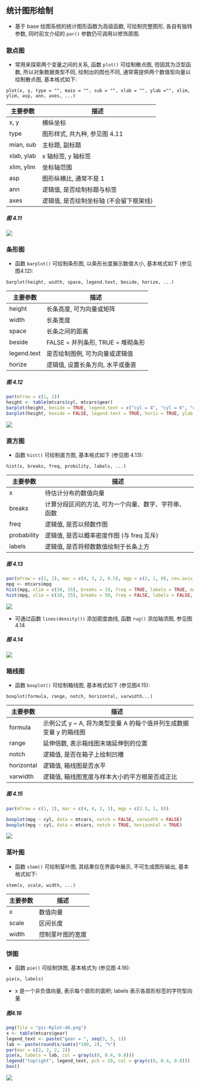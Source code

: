 ## 统计图形绘制

- 基于 base 绘图系统的统计图形函数为高级函数, 可绘制完整图形, 各自有独特参数, 同时前文介绍的 `par()` 参数仍可调用以修饰原图.

### 散点图

- 常用来探索两个变量之间的关系, 函数 `plot()` 可绘制散点图, 但因其为泛型函数, 所以对象数据类型不同, 绘制出的图也不同, 通常需提供两个数值型向量以绘制散点图, 基本格式如下: 

```
plot(x, y, type = "", main = "", sub = "", xlab = "", ylab ="", xlim, ylim, asp, ann, axes, ...)
```
主要参数   | 描述
---------- | --------
x, y       | 横纵坐标
type       | 图形样式, 共九种, 参见图 4.11
mian, sub  | 主标题, 副标题
xlab, ylab | x 轴标签, y 轴标签
xlim, ylim | 坐标轴范围
asp        | 图形纵横比, 通常不是 1
ann        | 逻辑值, 是否绘制标题与标签
axes       | 逻辑值, 是否绘制坐标轴 (不会留下框架线)

##### 图 4.11

![](pic-Rplot-41.png)

### 条形图

- 函数 `barplot()` 可绘制条形图, 以条形长度展示数值大小, 基本格式如下 (参见图4.12):

```
barplot(height, width, space, legend.text, beside, horize, ...)
```
主要参数   | 描述
---------- | -------------
height     | 长条高度, 可为向量或矩阵
width      | 长条宽度
space      | 长条之间的距离
beside     | FALSE = 并列条形, TRUE = 堆砌条形
legend.text| 是否绘制图例, 可为向量或逻辑值
horize     | 逻辑值, 设置长条方向, 水平或垂直

##### 图 4.12

```r
par(mfrow = c(1, 2))
height <- table(mtcars$cyl, mtcars$gear)
barplot(height, beside = TRUE, legend.text = c("cyl = 4", "cyl = 6", "cyl = 8"), horiz = FALSE, xlab = "gear", ylab = "Frequency")
barplot(height, beside = FALSE, legend.text = TRUE, horiz = TRUE, ylab = "gear", xlab = "Frequency")
```

![](pic-Rplot-42.png)

### 直方图

- 函数 `hist()` 可绘制直方图, 基本格式如下 (参见图 4.13): 

```
hist(x, breaks, freq, probility, labels, ...)
```
主要参数   | 描述
---------- | -------------
x          | 待估计分布的数值向量
breaks     | 计算分段区间的方法, 可为一个向量、数字、字符串、函数
freq       | 逻辑值, 是否以频数作图
probability| 逻辑值, 是否以概率密度作图 (与 freq 互斥)
labels     | 逻辑值, 是否将频数数值绘制于长条上方

##### 图 4.13

```r
par(mfrow = c(1, 2), mar = c(4, 3, 2, 0.5), mgp = c(2, 1, 0), cex.axis = 0.8, xpd = TRUE)
mpg <- mtcars$mpg
hist(mpg, xlim = c(10, 35), breaks = 10, freq = TRUE, labels = TRUE, main = "")
hist(mpg, xlim = c(10, 35), breaks = 50, freq = FALSE, labels = FALSE, main = "")
```

![](pic-Rplot-43.png)

- 可通过函数 `lines(density())` 添加密度曲线, 函数 `rug()` 添加轴须图, 参见图4.14

##### 图 4.14

![](pic-Rplot-44.png)

### 箱线图

- 函数 `boxplot()` 可绘制箱线图, 基本格式如下 (参见图4.15):

```
boxplot(formula, range, notch, horizontal, varwidth...)
```
主要参数   | 描述
---------- | -------------
formula    | 示例公式 y ~ A, 将为类型变量 A 的每个值并列生成数据变量 y 的箱线图
range      | 延伸倍数, 表示箱线图末端延伸到的位置
notch      | 逻辑值, 是否在箱子上绘制凹槽
horizontal | 逻辑值, 箱线图是否水平
varwidth   | 逻辑值, 箱线图宽度与样本大小的平方根是否成正比

##### 图 4.15

```r
par(mfrow = c(1, 2), mar = c(4, 4, 2, 1), mgp = c(2.5, 1, 0))

boxplot(mpg ~ cyl, data = mtcars, notch = FALSE, varwidth = FALSE)
boxplot(mpg ~ cyl, data = mtcars, notch = TRUE, horizontal = TRUE)
```

![](pic-Rplot-45.png)

### 茎叶图

- 函数 `stem()` 可绘制茎叶图, 其结果仅在界面中展示, 不可生成图形输出, 基本格式如下:  

```
stem(x, scale, width, ...)
```
主要参数   | 描述
---------- | -------------
x          | 数值向量
scale      | 区间长度
width      | 控制茎叶图的宽度

### 饼图

- 函数 `pie()` 可绘制饼图, 基本格式为 (参见图 4.16):

```
pie(x, labels)
```
- x 是一个非负值向量, 表示每个扇形的面积; labels 表示各扇形标签的字符型向量

##### 图4.16

```r
png(file = "pic-Rplot-46.png")
x <- table(mtcars$gear)
legend_text <- paste("gear = ", seq(3, 5, 1))
lab <- paste(round(x/sum(x)*100, 2), "%")
par(mar = c(2, 2, 2, 2))
pie(x, labels = lab, col = gray(c(0, 0.4, 0.8)))
legend("topright", legend_text, pch = 20, col = gray(c(0, 0.4, 0.8)))
box()
```

![](pic-Rplot-46.png)







